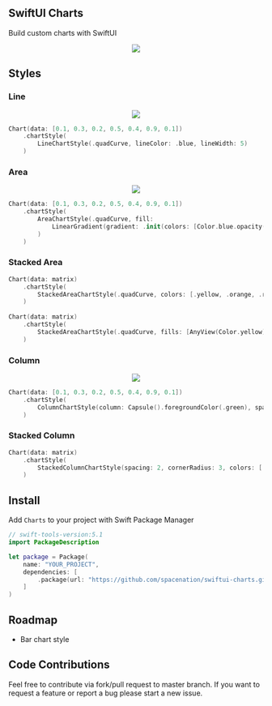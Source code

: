 ## SwiftUI Charts
Build custom charts with SwiftUI

<center>
<img src="Resources/customChart.png"/>
</center>

## Styles

### Line
<center>
<img src="Resources/lineChart.png"/>
</center>

```swift
Chart(data: [0.1, 0.3, 0.2, 0.5, 0.4, 0.9, 0.1])
    .chartStyle(
        LineChartStyle(.quadCurve, lineColor: .blue, lineWidth: 5)
    )
```

### Area
<center>
<img src="Resources/areaChart.png"/>
</center>

```swift
Chart(data: [0.1, 0.3, 0.2, 0.5, 0.4, 0.9, 0.1])
    .chartStyle(
        AreaChartStyle(.quadCurve, fill:
            LinearGradient(gradient: .init(colors: [Color.blue.opacity(0.2), Color.blue.opacity(0.05)]), startPoint: .top, endPoint: .bottom)
        )
    )
```

### Stacked Area

```swift
Chart(data: matrix)
    .chartStyle(
        StackedAreaChartStyle(.quadCurve, colors: [.yellow, .orange, .red], yMirror: false)
    )
    
Chart(data: matrix)
    .chartStyle(
        StackedAreaChartStyle(.quadCurve, fills: [AnyView(Color.yellow), AnyView(Color.orange), AnyView(Color.red)], yMirror: true)
    )
```

### Column
<center>
<img src="Resources/columnChart.png"/>
</center>

```swift
Chart(data: [0.1, 0.3, 0.2, 0.5, 0.4, 0.9, 0.1])
    .chartStyle(
        ColumnChartStyle(column: Capsule().foregroundColor(.green), spacing: 2)
    )
```

### Stacked Column

```swift
Chart(data: matrix)
    .chartStyle(
        StackedColumnChartStyle(spacing: 2, cornerRadius: 3, colors: [.yellow, .orange, .red])
    )
```

## Install
Add `Charts` to your project with Swift Package Manager

```swift
// swift-tools-version:5.1
import PackageDescription

let package = Package(
    name: "YOUR_PROJECT",
    dependencies: [
        .package(url: "https://github.com/spacenation/swiftui-charts.git", from: "1.0.0"),
    ]
)
```

## Roadmap
-  Bar chart style

## Code Contributions
Feel free to contribute via fork/pull request to master branch. If you want to request a feature or report a bug please start a new issue.
